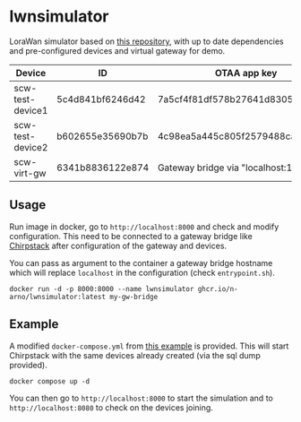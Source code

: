 lwnsimulator
============

LoraWan simulator based on [this repository](https://github.com/UniCT-ARSLab/LWN-Simulator), with up to date dependencies and pre-configured devices and virtual gateway for demo.

| Device           | ID               | OTAA app key                        |
|------------------|------------------|-------------------------------------|
| scw-test-device1 | 5c4d841bf6246d42 | 7a5cf4f81df578b27641d8305516aaa6    |
| scw-test-device2 | b602655e35690b7b | 4c98ea5a445c805f2579488cac7878ee    |
| scw-virt-gw      | 6341b8836122e874 | Gateway bridge via "localhost:1700" |

Usage
-----

Run image in docker, go to `http://localhost:8000` and check and modify configuration. This need to be connected to a gateway bridge like [Chirpstack](https://www.chirpstack.io/) after configuration of the gateway and devices.

You can pass as argument to the container a gateway bridge hostname which will replace `localhost` in the configuration (check `entrypoint.sh`).

```
docker run -d -p 8000:8000 --name lwnsimulator ghcr.io/n-arno/lwnsimulator:latest my-gw-bridge
```

Example
-------

A modified `docker-compose.yml` from [this example](https://github.com/chirpstack/chirpstack-docker) is provided. This will start Chirpstack with the same devices already created (via the sql dump provided).

```
docker compose up -d
```

You can then go to `http://localhost:8000` to start the simulation and to `http://localhost:8080` to check on the devices joining.
